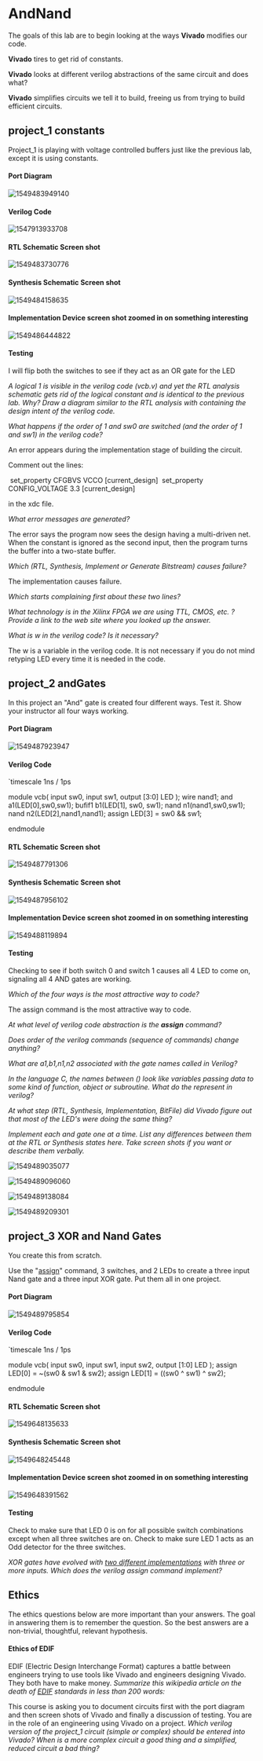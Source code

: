 # AndNand
The goals of this lab are to begin looking at the ways **Vivado** modifies our code.   

**Vivado** tires to get rid of constants.   

**Vivado** looks at different verilog abstractions of the same circuit and does what?   

**Vivado** simplifies circuits we tell it to build, freeing us from trying to build efficient circuits.

## project_1 constants

Project_1 is playing with voltage controlled buffers just like the previous lab, except it is using constants.

#### Port Diagram

![1549483949140](1549483949140.png)

#### Verilog Code

![1547913933708](1547913933708.png)

#### RTL Schematic Screen shot

![1549483730776](1549483730776.png)

#### Synthesis Schematic Screen shot

![1549484158635](1549484158635.png)

#### Implementation Device screen shot zoomed in on something interesting

![1549486444822](1549486444822.png)

#### Testing

I will flip both the switches to see if they act as an OR gate for the LED

*A logical 1 is visible in the verilog code (vcb.v) and yet the RTL analysis schematic gets rid of the logical constant and is identical to the previous lab. Why? Draw a diagram similar to the RTL analysis with containing the design intent of the verilog code.*

*What happens if the order of 1 and sw0  are switched (and the order of 1 and sw1) in the verilog code?*

An error appears during the implementation stage of building the circuit. 

Comment out the lines:

​	set_property CFGBVS VCCO [current_design]
​	set_property CONFIG_VOLTAGE 3.3 [current_design]

in the xdc file. 

*What error messages are generated?*   

The error says the program now sees the design having a multi-driven net. When the constant is ignored as the second input, then the program turns the buffer into a two-state buffer.

*Which (RTL, Synthesis, Implement or Generate Bitstream) causes failure?* 

The implementation causes failure.

*Which starts complaining first about these two lines?*

*What technology is in the Xilinx FPGA we are using TTL, CMOS, etc. ? Provide a link to the web site where you looked up the answer.*

*What is w in the verilog code? Is it necessary?* 

The w is a variable in the verilog code. It is not necessary if you do not mind retyping LED every time it is needed in the code.

## project_2 andGates

In this project an "And" gate is created four different ways. Test it. Show your instructor all four ways working. 

#### Port Diagram

![1549487923947](1549487923947.png)

#### Verilog Code

`timescale 1ns / 1ps

module vcb(
   input  sw0,
   input  sw1,
   output [3:0] LED
   );
   wire nand1;
   and a1(LED[0],sw0,sw1);
   bufif1 b1(LED[1], sw0, sw1);
   nand n1(nand1,sw0,sw1);
   nand n2(LED[2],nand1,nand1);
   assign LED[3] = sw0 && sw1;

endmodule

#### RTL Schematic Screen shot

![1549487791306](1549487791306.png)

#### Synthesis Schematic Screen shot

![1549487956102](1549487956102.png)

#### Implementation Device screen shot zoomed in on something interesting

![1549488119894](1549488119894.png)

#### Testing

Checking to see if both switch 0 and switch 1 causes all 4 LED to come on, signaling all 4 AND gates are working.



*Which of the four ways is the most attractive way to code?*

The assign command is the most attractive way to code.

*At what level of verilog code abstraction is the **assign** command?*

*Does order of the verilog commands (sequence of commands) change anything?*

*What are a1,b1,n1,n2 associated with the gate names called in Verilog?*

*In the language C, the names between () look like variables passing data to some kind of function, object or subroutine. What do the represent in verilog?* 

*At what step (RTL, Synthesis, Implementation, BitFile) did Vivado figure out that most of the LED's were doing the same thing?* 

*Implement each and gate one at a time. List any differences between them at the RTL or Synthesis states here. Take screen shots if you want or describe them verbally.* 

![1549489035077](1549489035077.png)

![1549489096060](1549489096060.png)

![1549489138084](1549489138084.png)



![1549489209301](1549489209301.png)

## project_3 XOR and Nand Gates

You create this from scratch.

Use the "[assign](https://www.utdallas.edu/~akshay.sridharan/index_files/Page5212.htm)" command, 3 switches, and 2 LEDs to create a three input Nand gate and a three input XOR gate. Put them all in one project. 

#### Port Diagram

![1549489795854](1549489795854.png)

#### Verilog Code

`timescale 1ns / 1ps

module vcb(
   input  sw0,
   input  sw1,
   input  sw2,
   output [1:0] LED
   );
   assign LED[0] = ~(sw0 & sw1 & sw2);
   assign LED[1] = ((sw0 ^ sw1) ^ sw2);

endmodule

#### RTL Schematic Screen shot

![1549648135633](1549648135633.png)

#### Synthesis Schematic Screen shot

![1549648245448](1549648245448.png)

#### Implementation Device screen shot zoomed in on something interesting

![1549648391562](1549648391562.png)

#### Testing

Check to make sure that LED 0 is on for all possible switch combinations except when all three switches are on. Check to make sure LED 1 acts as an Odd detector for the three switches.

*XOR gates have evolved with [two different implementations](https://en.wikipedia.org/wiki/XOR_gate#More_than_two_inputs) with three or more inputs.  Which does the verilog assign command implement?*

## Ethics

The ethics questions below are more important than your answers. The goal in answering them is to remember the question. So the best answers are a non-trivial, thoughtful, relevant hypothesis. 

#### Ethics of EDIF

EDIF (Electric Design Interchange Format)  captures a battle between engineers trying to use tools like Vivado and engineers designing Vivado. They both have to make money. *Summarize this wikipedia article  on the death of [EDIF](https://en.wikipedia.org/wiki/EDIF) standards in less than 200 words:*

This course is asking you to document circuits first with the port diagram and then screen shots of Vivado and finally a discussion of testing. You are in the role of an engineering using Vivado on a project. *Which verilog version of the project_1 circuit (simple or complex) should be entered into Vivado?  When is a more complex circuit a good thing and a simplified, reduced circuit a bad thing?*



